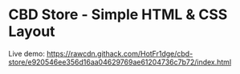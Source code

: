 # CBD Store - Simple HTML & CSS Layout
Live demo: https://rawcdn.githack.com/HotFr1dge/cbd-store/e920546ee356d16aa04629769ae61204736c7b72/index.html
